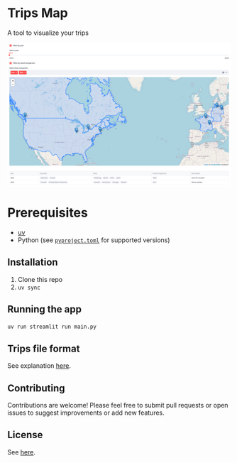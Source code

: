 # Trips Map

A tool to visualize your trips

![screenshot](assets/screenshot.png)

# Prerequisites

- [uv](https://docs.astral.sh/uv/)
- Python (see [`pyproject.toml`](pyproject.toml) for supported versions)

## Installation

1. Clone this repo
2. `uv sync`

## Running the app

`uv run streamlit run main.py`

## Trips file format

See explanation [here](trips_file_format.md).

## Contributing

Contributions are welcome! Please feel free to submit pull requests or open issues to suggest improvements or add new features.

## License

See [here](LICENSE).
